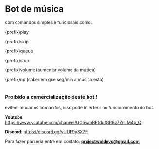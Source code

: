 # Bot de música
com comandos simples e funcionais como:

{prefix}play

{prefix}skip

{prefix}queue

{prefix}stop

{prefix}volume (aumentar volume da música)

{prefix}np (saber em que seg/min a música está)


#

### Proibido a comercialização deste bot !
evitem mudar os comandos, isso pode interferir no funcionamento do bot.

**Youtube**: https://www.youtube.com/channel/UChwmBE1dufGR6y7ZpLM4b_Q

**Discord**: https://discord.gg/yUUF9y3X7F

Para fazer parceria entre em contato: **projectwoldevs@gmail.com**

#
